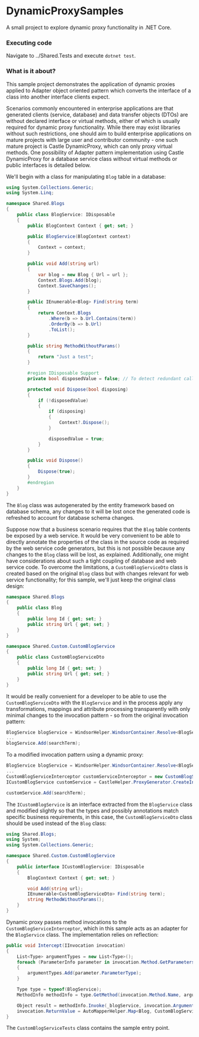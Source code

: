 # DynamicProxySamples
A small project to explore dynamic proxy functionality in .NET Core.

### Executing code
Navigate to ../Shared.Tests and execute ```dotnet test```.

### What is it about?
This sample project demonstrates the application of dynamic proxies applied to Adapter object oriented pattern which converts the interface of a class into another interface clients expect.

Scenarios commonly encountered in enterprise applications are that generated clients (service, database) and data transfer objects (DTOs) are without declared interface or virtual methods, either of which is usually required for dynamic proxy functionality. While there may exist libraries without such restrictions, one should aim to build enterprise applications on mature projects with large user and contributor community - one such mature project is Castle DynamicProxy, which can only proxy virtual methods. One possibility of Adapter pattern implementation using Castle DynamicProxy for a database service class without virtual methods or public interfaces is detailed below.

We'll begin with a class for manipulating ```Blog``` table in a database:

```cs
using System.Collections.Generic;
using System.Linq;

namespace Shared.Blogs
{
    public class BlogService: IDisposable
    {
        public BlogContext Context { get; set; }

        public BlogService(BlogContext context)
        {
            Context = context;
        }

        public void Add(string url)
        {
            var blog = new Blog { Url = url };
            Context.Blogs.Add(blog);
            Context.SaveChanges();
        }

        public IEnumerable<Blog> Find(string term)
        {
            return Context.Blogs
                .Where(b => b.Url.Contains(term))
                .OrderBy(b => b.Url)
                .ToList();
        }

        public string MethodWithoutParams()
        {
            return "Just a test";
        }

        #region IDisposable Support
        private bool disposedValue = false; // To detect redundant calls

        protected void Dispose(bool disposing)
        {
            if (!disposedValue)
            {
                if (disposing)
                {
                    Context?.Dispose();
                }

                disposedValue = true;
            }
        }

        public void Dispose()
        {
            Dispose(true);
        }
        #endregion
    }
}
```

The ```Blog``` class was autogenerated by the entity framework based on database schema, any changes to it will be lost once the generated code is refreshed to account for database schema changes.

Suppose now that a business scenario requires that the ```Blog``` table contents be exposed by a web service. It would be very convenient to be able to directly annotate the properties of the class in the source code as required by the web service code generators, but this is not possible because any changes to the ```Blog``` class will be lost, as explained. Additionally, one might have considerations about such a tight coupling of database and web service code. To overcome the limitations, a ```CustomBlogServiceDto``` class is created based on the original ```Blog``` class but with changes relevant for web service functionality; for this sample, we'll just keep the original class design:

```cs
namespace Shared.Blogs
{
    public class Blog
    {
        public long Id { get; set; }
        public string Url { get; set; }
    }
}
```

```cs
namespace Shared.Custom.CustomBlogService
{
    public class CustomBlogServiceDto
    {
        public long Id { get; set; }
        public string Url { get; set; }
    }
}

```

It would be really convenient for a developer to be able to use the ```CustomBlogServiceDto``` with the ```BlogService``` and in the process apply any transformations, mappings and attribute processing transparently with only minimal changes to the invocation pattern - so from the original invocation pattern:

```cs
BlogService blogService = WindsorHelper.WindsorContainer.Resolve<BlogService>();
...
blogService.Add(searchTerm);
```

To a modified invocation pattern using a dynamic proxy:

```cs
BlogService blogService = WindsorHelper.WindsorContainer.Resolve<BlogService>();
...
CustomBlogServiceInterceptor customServiceInterceptor = new CustomBlogServiceInterceptor(blogService);
ICustomBlogService customService = CastleHelper.ProxyGenerator.CreateInterfaceProxyWithoutTarget<ICustomBlogService>(customServiceInterceptor);

customService.Add(searchTerm);
```

The ```ICustomBlogService``` is an interface extracted from the ```BlogService``` class and modified slightly so that the types and possibly annotations match specific business requirements, in this case, the ```CustomBlogServiceDto``` class should be used instead of the ```Blog``` class:

```cs
using Shared.Blogs;
using System;
using System.Collections.Generic;

namespace Shared.Custom.CustomBlogService
{
    public interface ICustomBlogService: IDisposable
    {
        BlogContext Context { get; set; }

        void Add(string url);
        IEnumerable<CustomBlogServiceDto> Find(string term);
        string MethodWithoutParams();
    }
}
```

Dynamic proxy passes method invocations to the ```CustomBlogServiceInterceptor```, which in this sample acts as an adapter for the ```BlogService``` class. The implementation relies on reflection:

```cs
public void Intercept(IInvocation invocation)
{
    List<Type> argumentTypes = new List<Type>();
    foreach (ParameterInfo parameter in invocation.Method.GetParameters())
    {
        argumentTypes.Add(parameter.ParameterType);
    }

    Type type = typeof(BlogService);
    MethodInfo methodInfo = type.GetMethod(invocation.Method.Name, argumentTypes.ToArray());

    Object result = methodInfo.Invoke(_blogService, invocation.Arguments);
    invocation.ReturnValue = AutoMapperHelper.Map<Blog, CustomBlogServiceDto>(result);
}
```

The ```CustomBlogServiceTests``` class contains the sample entry point.
